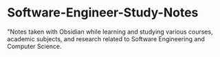 # Software-Engineer-Study-Notes
"Notes taken with Obsidian while learning and studying various courses, academic subjects, and research related to Software Engineering and Computer Science.
